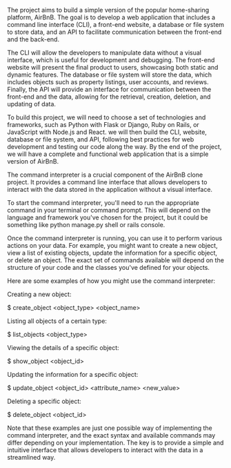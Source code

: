 The project aims to build a simple version of the popular home-sharing platform, AirBnB. The goal is to develop a web application that includes a command line interface (CLI), a front-end website, a database or file system to store data, and an API to facilitate communication between the front-end and the back-end.

The CLI will allow the developers to manipulate data without a visual interface, which is useful for development and debugging. The front-end website will present the final product to users, showcasing both static and dynamic features. The database or file system will store the data, which includes objects such as property listings, user accounts, and reviews. Finally, the API will provide an interface for communication between the front-end and the data, allowing for the retrieval, creation, deletion, and updating of data.

To build this project, we will need to choose a set of technologies and frameworks, such as Python with Flask or Django, Ruby on Rails, or JavaScript with Node.js and React. we will then build the CLI, website, database or file system, and API, following best practices for web development and testing our code along the way. By the end of the project, we will have a complete and functional web application that is a simple version of AirBnB.

The command interpreter is a crucial component of the AirBnB clone project. It provides a command line interface that allows developers to interact with the data stored in the application without a visual interface.



To start the command interpreter, you'll need to run the appropriate command in your terminal or command prompt. This will depend on the language and framework you've chosen for the project, but it could be something like python manage.py shell or rails console.



Once the command interpreter is running, you can use it to perform various actions on your data. For example, you might want to create a new object, view a list of existing objects, update the information for a specific object, or delete an object. The exact set of commands available will depend on the structure of your code and the classes you've defined for your objects.

Here are some examples of how you might use the command interpreter:



Creating a new object:

$ create_object <object_type> <object_name>

Listing all objects of a certain type:

$ list_objects <object_type>

Viewing the details of a specific object:

$ show_object <object_id>

Updating the information for a specific object:


$ update_object <object_id> <attribute_name> <new_value>

Deleting a specific object:

$ delete_object <object_id>

Note that these examples are just one possible way of implementing the command interpreter, and the exact syntax and available commands may differ depending on your implementation. The key is to provide a simple and intuitive interface that allows developers to interact with the data in a streamlined way.


